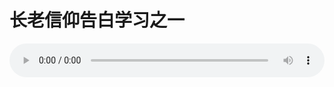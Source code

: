 # 长老信仰告白学习之一

<audio style="width: 100%;" preload="false" controls controlslist="nodownload"><source src="//cdn.simai.ml/audio/mp3/old/12315.mp3" type="audio/mpeg">Your browser does not support the audio element.</audio>


